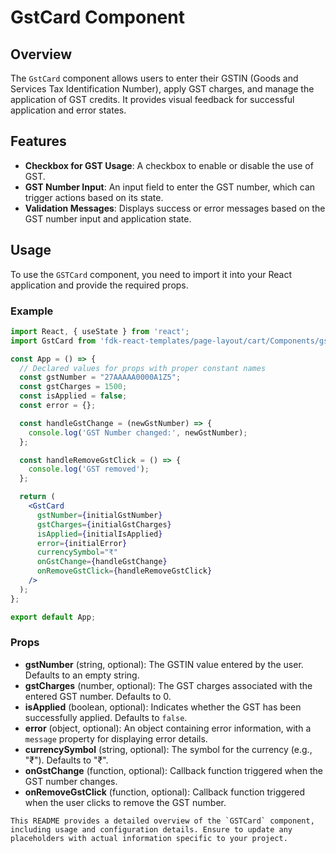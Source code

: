 # GstCard Component

## Overview
The `GstCard` component allows users to enter their GSTIN (Goods and Services Tax Identification Number), apply GST charges, and manage the application of GST credits. It provides visual feedback for successful application and error states.

## Features
- **Checkbox for GST Usage**: A checkbox to enable or disable the use of GST.
- **GST Number Input**: An input field to enter the GST number, which can trigger actions based on its state.
- **Validation Messages**: Displays success or error messages based on the GST number input and application state.

## Usage
To use the `GSTCard` component, you need to import it into your React application and provide the required props.

### Example
```jsx
import React, { useState } from 'react';
import GstCard from 'fdk-react-templates/page-layout/cart/Components/gst-card/gst-card';

const App = () => {
  // Declared values for props with proper constant names
  const gstNumber = "27AAAAA0000A1Z5";
  const gstCharges = 1500;
  const isApplied = false;
  const error = {};

  const handleGstChange = (newGstNumber) => {
    console.log('GST Number changed:', newGstNumber);
  };

  const handleRemoveGstClick = () => {
    console.log('GST removed');
  };

  return (
    <GstCard
      gstNumber={initialGstNumber}
      gstCharges={initialGstCharges}
      isApplied={initialIsApplied}
      error={initialError}
      currencySymbol="₹"
      onGstChange={handleGstChange}
      onRemoveGstClick={handleRemoveGstClick}
    />
  );
};

export default App;

```

### Props
- **gstNumber** (string, optional): The GSTIN value entered by the user. Defaults to an empty string.
- **gstCharges** (number, optional): The GST charges associated with the entered GST number. Defaults to 0.
- **isApplied** (boolean, optional): Indicates whether the GST has been successfully applied. Defaults to `false`.
- **error** (object, optional): An object containing error information, with a `message` property for displaying error details.
- **currencySymbol** (string, optional): The symbol for the currency (e.g., "₹"). Defaults to "₹".
- **onGstChange** (function, optional): Callback function triggered when the GST number changes.
- **onRemoveGstClick** (function, optional): Callback function triggered when the user clicks to remove the GST number.

```
This README provides a detailed overview of the `GSTCard` component, including usage and configuration details. Ensure to update any placeholders with actual information specific to your project.
